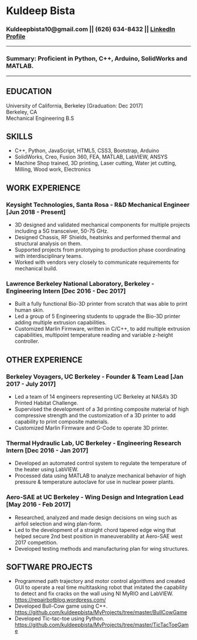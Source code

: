 # Kuldeep Bista
### Kuldeepbista10\@gmail.com \|\| \(626\) 634\-8432 \|\| [LinkedIn Profile](https://www.linkedin.com/in/kuldeep-bista/)
***
### Summary\: Proficient in Python, C\+\+, Arduino, SolidWorks and MATLAB.
***
## EDUCATION     
University of California, Berkeley \[Graduation\: Dec 2017\]<br>
Berkeley, CA                                                                                                
Mechanical Engineering B.S 
                           
## SKILLS               
*	C\+\+, Python, JavaScript, HTML5, CSS3, Bootstrap, Arduino       
*	SolidWorks, Creo, Fusion 360, FEA, MATLAB, LabVIEW, ANSYS 
*	Machine Shop trained, 3D printing, Laser cutting, Water jet cutting, Milling, Wood work, Electronics 

## WORK EXPERIENCE
### Keysight Technologies, Santa Rosa \- R&D Mechanical Engineer \[Jun 2018 \- Present\]
*	3D designed and validated mechanical components for multiple projects including a 5G transceiver, 50\-75 GHz.
*	Designed Chassis, RF Shields, heatsinks and performed thermal and structural analysis on them.
*	Supported projects from prototyping to production phase coordinating with interdisciplinary teams. 
*	Worked with vendors very closely to communicate requirements for mechanical build.
### Lawrence Berkeley National Laboratory, Berkeley \- Engineering Intern \[Dec 2016 \- Dec 2017\]
*	Built a fully functional Bio\-3D printer from scratch that was able to print human skin.
*	Led a group of 5 Engineering students to upgrade the Bio\-3D printer adding multiple extrusion capabilities.
*	Customized Marlin Firmware, written in C\/C\+\+, to add multiple extrusion capabilities, multipoint temperature reading and variable z\-height controller. 

## OTHER EXPERIENCE
### Berkeley Voyagers, UC Berkeley \- Founder \& Team Lead \[Jan 2017 \- July 2017\]
*	Led a team of 14 engineers representing UC Berkeley at NASA’s 3D Printed Habitat Challenge.
*	Supervised the development of a 3d printing composite material of high compressive strength and the customization of a 3D printer to add capability to print composite materials.
*	Customized Marlin Firmware and G\-Code to operate 3D printer.
### Thermal Hydraulic Lab, UC Berkeley \- Engineering Research Intern \[Dec 2016 \- Jan 2017\]
*	Developed an automated control system to regulate the temperature of the heater using LabVIEW.
*	Processed data using MATLAB to analyze mechanical behavior of high pressure \& temperature autoclave for use in nuclear power plants.
### Aero\-SAE at UC Berkeley \- Wing Design and Integration Lead \[May 2016 \- Feb 2017\]
*	Researched, analyzed and made design decisions on wing such as airfoil selection and wing plan\-form.
*	Led to the development of a straight chord tapered edge wing that helped secure 2nd best position in maneuverability at Aero\-SAE west 2017 competition.
*	Developed testing methods and manufacturing plan for wing structures.

## SOFTWARE PROJECTS
*	Programmed path trajectory and motor control algorithms and created GUI to operate a real time multitasking robot that imitated the capability to detect and fix cracks on the wall using NI MyRIO and LabVIEW. https://repairbotblog.wordpress.com/
*	Developed Bull\-Cow game using C\+\+. https://github.com/kuldeepbista/MyProjects/tree/master/BullCowGame
*	Developed Tic\-tac\-toe using Python. https://github.com/kuldeepbista/MyProjects/tree/master/TicTacToeGame

